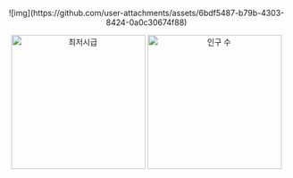 <p align="center">
![img](https://github.com/user-attachments/assets/6bdf5487-b79b-4303-8424-0a0c30674f88)
</p>
<p align="center">
  <img src="https://github.com/user-attachments/assets/f3767c56-043a-4f92-ba15-953210e57478" height="240" alt="최저시급" />
  <img src="https://github.com/skwnddp/skwnddp/assets/119595705/e5175c1d-6e32-4484-a942-d03c12f6ef7c" height="240" alt="인구 수"/>
</p>

